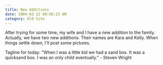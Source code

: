 ```yaml
---
title: New Additions
date: 2004-03-22 08:56:23 AM
category: Old Site
---
```


After trying for some time, my wife and I have a new addition to the family. Actually, we have two new additions. Their names are Kara and Kelly. When things settle down, I'll post some pictures.

Tagline for today: "When I was a little kid we had a sand box. It was a quicksand box. I was an only child eventually." - Steven Wright
